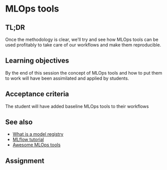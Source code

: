 # MLOps tools

## TL;DR

Once the methodology is clear, we'll try and see how MLOps tools can be used
profitably to take care of our workflows and make them reproducible.

## Learning objectives

By the end of this session the concept of MLOps tools and how to put them to
work will have been assimilated and applied by students.

## Acceptance criteria

The student will have added baseline MLOps tools to their workflows

## See also

* [What is a model
  registry](https://www.phdata.io/blog/what-is-a-model-registry/)
* [MLflow
  tutorial](https://mlflow.org/docs/latest/tutorials-and-examples/tutorial.html)
* [Awesome MLOps tools](https://github.com/kelvins/awesome-mlops)

## Assignment
